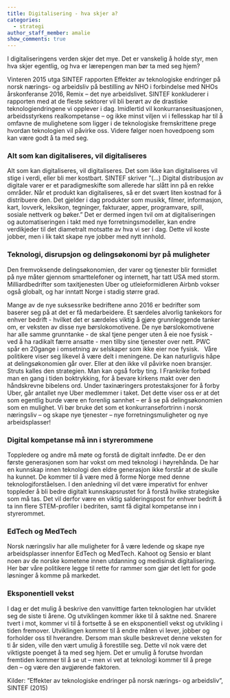 ```yaml
---
title: Digitalisering - hva skjer a?
categories:
  - strategi
author_staff_member: amalie
show_comments: true
---
```

I digitaliseringens verden skjer det mye. Det er vanskelig å holde styr, men hva skjer egentlig, og hva er lærepengen man bør ta med seg hjem?

Vinteren 2015 utga SINTEF rapporten Effekter av teknologiske endringer på norsk nærings- og arbeidsliv på bestilling av NHO i forbindelse med NHOs årskonferanse 2016, Remix – det nye arbeidslivet. SINTEF konkluderer i rapporten med at de fleste sektorer vil bli berørt av de drastiske teknologiendringene vi opplever i dag. Imidlertid vil konkurransesituasjonen, arbeidsstyrkens realkompetanse – og ikke minst viljen vi i fellesskap har til å omfavne de mulighetene som ligger i de teknologiske fremskrittene prege hvordan teknologien vil påvirke oss. Videre følger noen hovedpoeng som kan være godt å ta med seg.

### Alt som kan digitaliseres, vil digitaliseres 
Alt som kan digitaliseres, vil digitaliseres. Det som ikke kan digitaliseres vil stige i verdi, eller bli mer kostbart. SINTEF skriver ”(…) Digital distribusjon av digitale varer er et paradigmeskifte som allerede har slått inn på en rekke områder. Når et produkt kan digitaliseres, så er det svært liten kostnad for å distribuere den. Det gjelder i dag produkter som musikk, filmer, informasjon, kart, lovverk, leksikon, tegninger, fakturaer, apper, programvare, spill, sosiale nettverk og bøker.” Det er dermed ingen tvil om at digitaliseringen og automatiseringen i takt med nye forretningsmodeller, kan endre verdikjeder til det diametralt motsatte av hva vi ser i dag. Dette vil koste jobber, men i lik takt skape nye jobber med nytt innhold.

### Teknologi, disrupsjon og delingsøkonomi byr på muligheter
Den fremvoksende delingsøkonomien, der varer og tjenester blir formidlet på nye måter gjennom smarttelefoner og internett, har tatt USA med storm. Milliardbedrifter som taxitjenesten Uber og utleieformidleren Airbnb vokser også globalt, og har inntatt Norge i stadig større grad.

Mange av de nye suksessrike bedriftene anno 2016 er bedrifter som baserer seg på at det er få medarbeidere. Et særdeles alvorlig tankekors for enhver bedrift - hvilket det er særdeles viktig å gjøre grunnleggende tanker om, er veksten av disse nye børslokomotivene. De nye børslokomotivene har alle samme grunntanke - de skal tjene penger uten å eie noe fysisk - ved å ha radikalt færre ansatte - men tilby sine tjenester over nett. PWC spår en 20gange i omsetning av selskaper som ikke eier noe fysisk.  
Våre politikere viser seg likevel å være delt i meningene. De kan naturligvis håpe at delingsøkonomien går over. Eller at den ikke vil påvirke noen bransjer. Struts kalles den strategien. Man kan også forby ting. I Frankrike forbød man en gang i tiden boktrykking, for å bevare kirkens makt over den håndskrevne bibelens ord. Under taxinæringers protestaksjoner for å forby Uber, går antallet nye Uber medlemmer i taket. Det dette viser oss er at det som egentlig burde være en forenlig sannhet – er å se på delingsøkonomien som en mulighet. Vi bør bruke det som et konkurransefortrinn i norsk næringsliv – og skape nye tjenester – nye forretningsmuligheter og nye arbeidsplasser!

### Digital kompetanse må inn i styrerommene 
Toppledere og andre må møte og forstå de digitalt innfødte. De er den første generasjonen som har vokst om med teknologi i høyrehånda. De har en kunnskap innen teknologi den eldre generasjon ikke forstår at de skulle ha kunnet. De kommer til å være med å forme Norge med denne teknologiforståelsen. I den anledning vil det være imperativt for enhver toppleder å bli bedre digitalt kunnskapsrustet for å forstå hvilke strategiske som må tas. Det vil derfor være en viktig salderingspost for enhver bedrift å ta inn flere STEM-profiler i bedriten, samt få digital kompetanse inn i styrerommet.

### EdTech og MedTech
Norsk næringsliv har alle muligheter for å være ledende og skape nye arbeidsplasser innenfor EdTech og MedTech. Kahoot og Sensio er blant noen av de norske kometene innen utdanning og medisinsk digitalisering. Her bør våre politikere legge til rette for rammer som gjør det lett for gode løsninger å komme på markedet.  

### Eksponentiell vekst
I dag er det mulig å beskrive den vanvittige farten teknologien har utviklet seg de siste ti årene. Og utviklingen kommer ikke til å saktne ned. Snarere tvert i mot, kommer vi til å fortsette å se en eksponentiell vekst og utvikling i tiden fremover. Utviklingen kommer til å endre måten vi lever, jobber og forholder oss til hverandre. Dersom man skulle beskrevet denne veksten for ti år siden, ville den vært umulig å forestille seg. Dette vil nok være det viktigste poenget å ta med seg hjem. Det er umulig å forutse hvordan fremtiden kommer til å se ut – men vi vet at teknologi kommer til å prege den – og være den avgjørende faktoren.

Kilder: ”Effekter av teknologiske endringer på norsk nærings- og arbeidsliv”, SINTEF (2015)
